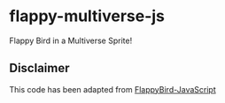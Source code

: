 # flappy-multiverse-js
Flappy Bird in a Multiverse Sprite!

## Disclaimer
This code has been adapted from [FlappyBird-JavaScript](https://github.com/CodeExplainedRepo/FlappyBird-JavaScript)